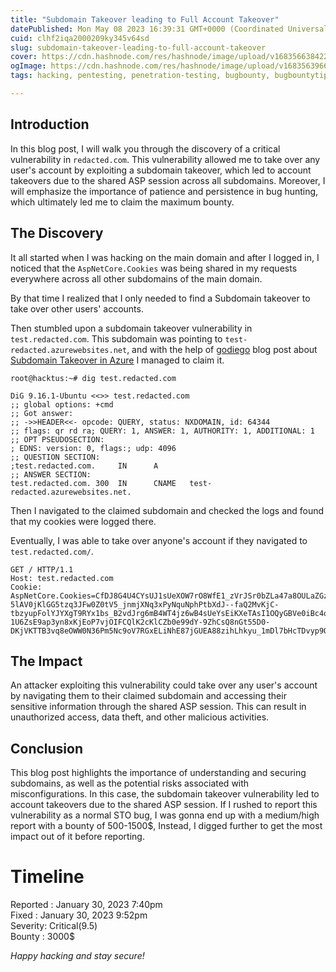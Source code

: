 ```yaml
---
title: "Subdomain Takeover leading to Full Account Takeover"
datePublished: Mon May 08 2023 16:39:31 GMT+0000 (Coordinated Universal Time)
cuid: clhf2iqa2000209ky345v64sd
slug: subdomain-takeover-leading-to-full-account-takeover
cover: https://cdn.hashnode.com/res/hashnode/image/upload/v1683566384220/3f24f206-538a-4aaf-81e3-3ec189664d28.jpeg
ogImage: https://cdn.hashnode.com/res/hashnode/image/upload/v1683563966096/e9d5d378-abe8-4f79-9521-62ea4773491a.jpeg
tags: hacking, pentesting, penetration-testing, bugbounty, bugbountytips

---
```


## **Introduction**

In this blog post, I will walk you through the discovery of a critical vulnerability in `redacted.com`. This vulnerability allowed me to take over any user's account by exploiting a subdomain takeover, which led to account takeovers due to the shared ASP session across all subdomains. Moreover, I will emphasize the importance of patience and persistence in bug hunting, which ultimately led me to claim the maximum bounty.

## **The Discovery**

It all started when I was hacking on the main domain and after I logged in, I noticed that the `AspNetCore.Cookies` was being shared in my requests everywhere across all other subdomains of the main domain.

By that time I realized that I only needed to find a Subdomain takeover to take over other users' accounts.

Then stumbled upon a subdomain takeover vulnerability in `test.redacted.com`. This subdomain was pointing to `test-redacted.azurewebsites.net`, and with the help of [godiego](https://twitter.com/_godiego__) blog post about [Subdomain Takeover in Azure](https://godiego.co/posts/STO-Azure/#azure-websites) I managed to claim it.

```plaintext
root@hacktus:~# dig test.redacted.com

DiG 9.16.1-Ubuntu <<>> test.redacted.com
;; global options: +cmd
;; Got answer:
;; ->>HEADER<<- opcode: QUERY, status: NXDOMAIN, id: 64344
;; flags: qr rd ra; QUERY: 1, ANSWER: 1, AUTHORITY: 1, ADDITIONAL: 1
;; OPT PSEUDOSECTION:
; EDNS: version: 0, flags:; udp: 4096
;; QUESTION SECTION:
;test.redacted.com.     IN      A
;; ANSWER SECTION:
test.redacted.com. 300  IN      CNAME   test-redacted.azurewebsites.net.
```

Then I navigated to the claimed subdomain and checked the logs and found that my cookies were logged there.

Eventually, I was able to take over anyone's account if they navigated to `test.redacted.com/`.

```http
GET / HTTP/1.1
Host: test.redacted.com
Cookie: AspNetCore.Cookies=CfDJ8G4U4CYsUJ1sUeXOW7rO8WfE1_zVrJSr0bZLa47a8OULaZGzSGb_UYX9hGbiBk-5lAV0jKlGG5tzq3JFw0Z0tV5_jnmjXNq3xPyNquNphPtbXdJ--faQ2MvKjC-tbzyupFolYJYXgT9RYx1bs_B2vdJrg6mB4WT4jz6wB4sUeYsEiKXeTAsI1OQyGBVe0iBc4oD4_L4Iz6-1U6ZsE9ap3yn8xKjEoP7vjOIFCQlK2cKlCZb0e99dY-9ZhCsQ8nGt55D0-DKjVKTTB3vq8eOWW0N36Pm5Nc9oV7RGxELiNhE87jGUEA88zihLhkyu_1mDl7bHcTDvyp9Q
```

## **The Impact**

An attacker exploiting this vulnerability could take over any user's account by navigating them to their claimed subdomain and accessing their sensitive information through the shared ASP session. This can result in unauthorized access, data theft, and other malicious activities.

## **Conclusion**

This blog post highlights the importance of understanding and securing subdomains, as well as the potential risks associated with misconfigurations. In this case, the subdomain takeover vulnerability led to account takeovers due to the shared ASP session. If I rushed to report this vulnerability as a normal STO bug, I was gonna end up with a medium/high report with a bounty of 500-1500$, Instead, I digged further to get the most impact out of it before reporting.

# **Timeline**

Reported : January 30, 2023 7:40pm  
Fixed : January 30, 2023 9:52pm  
Severity: Critical(9.5)  
Bounty : 3000$

*Happy hacking and stay secure!*